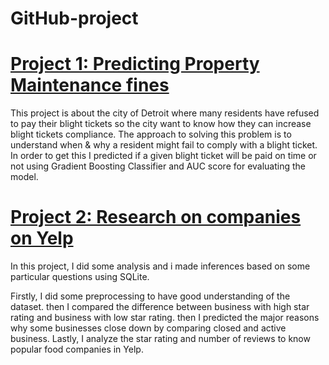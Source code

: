 # GitHub-project
# [Project 1: Predicting Property Maintenance fines](https://github.com/Holarh/Work/blob/master/README.md)

  This project is about the city of Detroit where many residents have refused to pay their blight tickets so the city want to know how they can increase blight tickets compliance.
 The approach to solving this problem is to understand when & why a resident might fail to comply with a blight ticket. In order to get this I predicted if a given blight ticket will be paid on time or not using Gradient Boosting Classifier and AUC score for evaluating the model.


# [Project 2: Research on companies on Yelp](https://github.com/Holarh/Project-2/blob/master/README.md)

  In this project, I did some analysis and i made inferences based on some particular questions using SQLite.
  
  Firstly, I did some preprocessing to have good understanding of the dataset. 
  then I compared the difference between business with high star rating and business with low star rating.
  then I predicted the major reasons why some businesses close down by comparing closed and active business.
  Lastly, I analyze the star rating and number of reviews to know popular food companies in Yelp.
